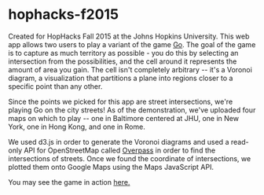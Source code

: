 # hophacks-f2015

Created for HopHacks Fall 2015 at the Johns Hopkins University.
This web app allows two users to play a variant of the game [Go](https://en.wikipedia.org/wiki/Go_%28game%29).
The goal of the game is to capture as much territory as possible - you do this by selecting an intersection from
the possibilities, and the cell around it represents the amount of area you gain. The cell isn't completely arbitrary --
it's a Voronoi diagram, a visualization that partitions a plane into regions closer to a specific point than any other.

Since the points we picked for this app are street intersections, we're playing Go on the city streets! 
As of the demonstration, we've uploaded four maps on which to play -- one in Baltimore centered at JHU, one in New York, one in Hong Kong, and one in Rome.

We used d3.js in order to generate the Voronoi diagrams and used a read-only API for OpenStreetMap called [Overpass](http://wiki.openstreetmap.org/wiki/Overpass_API) in order to find the intersections of streets. 
Once we found the coordinate of intersections, we plotted them onto Google Maps using the Maps JavaScript API.

You may see the game in action [here.](https://www.youtube.com/watch?v=HpT5ScNET_A)
